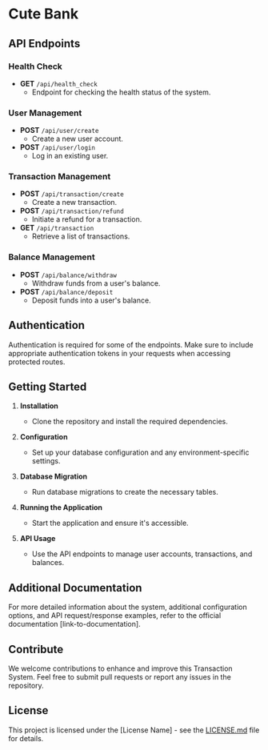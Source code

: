# Cute Bank

## API Endpoints

### Health Check

- **GET** `/api/health_check`
  - Endpoint for checking the health status of the system.

### User Management

- **POST** `/api/user/create`
  - Create a new user account.
- **POST** `/api/user/login`
  - Log in an existing user.

### Transaction Management

- **POST** `/api/transaction/create`
  - Create a new transaction.
- **POST** `/api/transaction/refund`
  - Initiate a refund for a transaction.
- **GET** `/api/transaction`
  - Retrieve a list of transactions.

### Balance Management

- **POST** `/api/balance/withdraw`
  - Withdraw funds from a user's balance.
- **POST** `/api/balance/deposit`
  - Deposit funds into a user's balance.

## Authentication

Authentication is required for some of the endpoints. Make sure to include appropriate authentication tokens in your requests when accessing protected routes.

## Getting Started

1. **Installation**
   - Clone the repository and install the required dependencies.

2. **Configuration**
   - Set up your database configuration and any environment-specific settings.

3. **Database Migration**
   - Run database migrations to create the necessary tables.

4. **Running the Application**
   - Start the application and ensure it's accessible.

5. **API Usage**
   - Use the API endpoints to manage user accounts, transactions, and balances.

## Additional Documentation

For more detailed information about the system, additional configuration options, and API request/response examples, refer to the official documentation [link-to-documentation].

## Contribute

We welcome contributions to enhance and improve this Transaction System. Feel free to submit pull requests or report any issues in the repository.

## License

This project is licensed under the [License Name] - see the [LICENSE.md](LICENSE.md) file for details.
